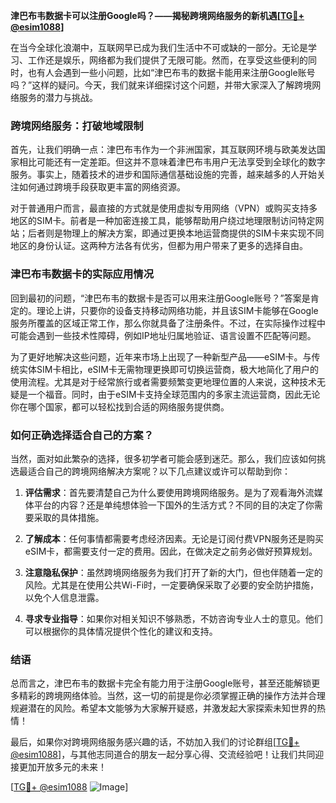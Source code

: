 **津巴布韦数据卡可以注册Google吗？——揭秘跨境网络服务的新机遇[[TG💪+ @esim1088](https://t.me/s/esim1088)]**

在当今全球化浪潮中，互联网早已成为我们生活中不可或缺的一部分。无论是学习、工作还是娱乐，网络都为我们提供了无限可能。然而，在享受这些便利的同时，也有人会遇到一些小问题，比如“津巴布韦的数据卡能用来注册Google账号吗？”这样的疑问。今天，我们就来详细探讨这个问题，并带大家深入了解跨境网络服务的潜力与挑战。

### 跨境网络服务：打破地域限制

首先，让我们明确一点：津巴布韦作为一个非洲国家，其互联网环境与欧美发达国家相比可能还有一定差距。但这并不意味着津巴布韦用户无法享受到全球化的数字服务。事实上，随着技术的进步和国际通信基础设施的完善，越来越多的人开始关注如何通过跨境手段获取更丰富的网络资源。

对于普通用户而言，最直接的方式就是使用虚拟专用网络（VPN）或购买支持多地区的SIM卡。前者是一种加密连接工具，能够帮助用户绕过地理限制访问特定网站；后者则是物理上的解决方案，即通过更换本地运营商提供的SIM卡来实现不同地区的身份认证。这两种方法各有优劣，但都为用户带来了更多的选择自由。

### 津巴布韦数据卡的实际应用情况

回到最初的问题，“津巴布韦的数据卡是否可以用来注册Google账号？”答案是肯定的。理论上讲，只要你的设备支持移动网络功能，并且该SIM卡能够在Google服务所覆盖的区域正常工作，那么你就具备了注册条件。不过，在实际操作过程中可能会遇到一些技术性障碍，例如IP地址归属地验证、语言设置不匹配等问题。

为了更好地解决这些问题，近年来市场上出现了一种新型产品——eSIM卡。与传统实体SIM卡相比，eSIM卡无需物理更换即可切换运营商，极大地简化了用户的使用流程。尤其是对于经常旅行或者需要频繁变更地理位置的人来说，这种技术无疑是一个福音。同时，由于eSIM卡支持全球范围内的多家主流运营商，因此无论你在哪个国家，都可以轻松找到合适的网络服务提供商。

### 如何正确选择适合自己的方案？

当然，面对如此繁杂的选择，很多初学者可能会感到迷茫。那么，我们应该如何挑选最适合自己的跨境网络解决方案呢？以下几点建议或许可以帮助到你：

1. **评估需求**：首先要清楚自己为什么要使用跨境网络服务。是为了观看海外流媒体平台的内容？还是单纯想体验一下国外的生活方式？不同的目的决定了你需要采取的具体措施。
   
2. **了解成本**：任何事情都需要考虑经济因素。无论是订阅付费VPN服务还是购买eSIM卡，都需要支付一定的费用。因此，在做决定之前务必做好预算规划。

3. **注意隐私保护**：虽然跨境网络服务为我们打开了新的大门，但也伴随着一定的风险。尤其是在使用公共Wi-Fi时，一定要确保采取了必要的安全防护措施，以免个人信息泄露。

4. **寻求专业指导**：如果你对相关知识不够熟悉，不妨咨询专业人士的意见。他们可以根据你的具体情况提供个性化的建议和支持。

### 结语

总而言之，津巴布韦的数据卡完全有能力用于注册Google账号，甚至还能解锁更多精彩的跨境网络体验。当然，这一切的前提是你必须掌握正确的操作方法并合理规避潜在的风险。希望本文能够为大家解开疑惑，并激发起大家探索未知世界的热情！

最后，如果你对跨境网络服务感兴趣的话，不妨加入我们的讨论群组[[TG💪+ @esim1088](https://t.me/s/esim1088)]，与其他志同道合的朋友一起分享心得、交流经验吧！让我们共同迎接更加开放多元的未来！

[[TG💪+ @esim1088](https://t.me/s/esim1088) ![Image](https://i.postimg.cc/4NQfJmqS/Snipaste-2025-05-13-00-14-12.png)]
